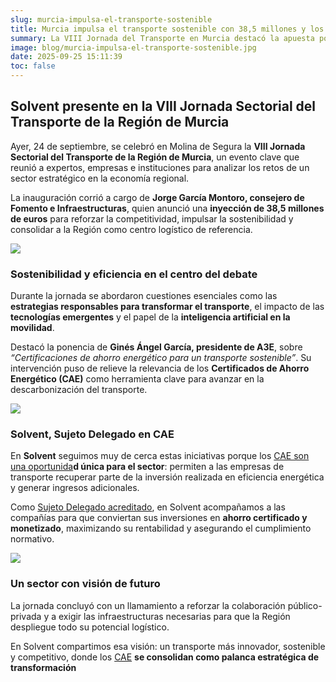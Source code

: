 ```yaml
---
slug: murcia-impulsa-el-transporte-sostenible
title: Murcia impulsa el transporte sostenible con 38,5 millones y los CAE como motor de cambio
summary: La VIII Jornada del Transporte en Murcia destacó la apuesta por la sostenibilidad con 38,5M€ de inversión. Los CAE se consolidan como herramienta clave, y en Solvent, como Sujeto Delegado, ayudamos a las empresas a rentabilizar sus proyectos.
image: blog/murcia-impulsa-el-transporte-sostenible.jpg
date: 2025-09-25 15:11:39
toc: false
---
```

## **Solvent presente en la VIII Jornada Sectorial del Transporte de la Región de Murcia**

Ayer, 24 de septiembre, se celebró en Molina de Segura la **VIII Jornada Sectorial del Transporte de la Región de Murcia**, un evento clave que reunió a expertos, empresas e instituciones para analizar los retos de un sector estratégico en la economía regional.

La inauguración corrió a cargo de **Jorge García Montoro, consejero de Fomento e Infraestructuras**, quien anunció una **inyección de 38,5 millones de euros** para reforzar la competitividad, impulsar la sostenibilidad y consolidar a la Región como centro logístico de referencia.

![](blog/murcia-impulsa-el-transporte-sostenible-2.jpg)

### Sostenibilidad y eficiencia en el centro del debate

Durante la jornada se abordaron cuestiones esenciales como las **estrategias responsables para transformar el transporte**, el impacto de las **tecnologías emergentes** y el papel de la **inteligencia artificial en la movilidad**.

Destacó la ponencia de **Ginés Ángel García, presidente de A3E**, sobre _“Certificaciones de ahorro energético para un transporte sostenible”_. Su intervención puso de relieve la relevancia de los **Certificados de Ahorro Energético (CAE)** como herramienta clave para avanzar en la descarbonización del transporte.

![](blog/murcia-impulsa-el-transporte-sostenible-3.jpg)

### Solvent, Sujeto Delegado en CAE

En **Solvent** seguimos muy de cerca estas iniciativas porque los [CAE son una oportunida](/gestion-cae/)**d única para el sector**: permiten a las empresas de transporte recuperar parte de la inversión realizada en eficiencia energética y generar ingresos adicionales.

Como [Sujeto Delegado acreditado](https://www.miteco.gob.es/es/energia/eficiencia/cae/agentes.html), en Solvent acompañamos a las compañías para que conviertan sus inversiones en **ahorro certificado y monetizado**, maximizando su rentabilidad y asegurando el cumplimiento normativo.

![](blog/murcia-impulsa-el-transporte-sostenible-4.jpg)

### Un sector con visión de futuro

La jornada concluyó con un llamamiento a reforzar la colaboración público-privada y a exigir las infraestructuras necesarias para que la Región despliegue todo su potencial logístico.

En Solvent compartimos esa visión: un transporte más innovador, sostenible y competitivo, donde los [CAE](/gestion-cae/#consultas) **se consolidan como palanca estratégica de transformación**

